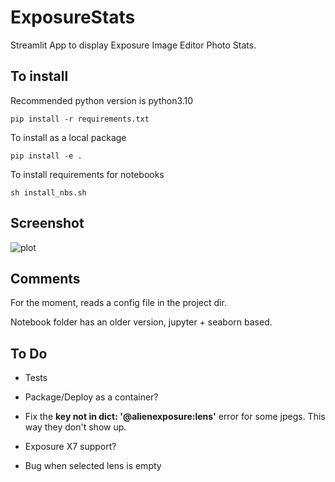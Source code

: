 # ExposureStats

Streamlit App to display Exposure Image Editor Photo Stats.

## To install

Recommended python version is python3.10

    pip install -r requirements.txt


To install as a local package

    pip install -e .

To install requirements for notebooks

    sh install_nbs.sh

## Screenshot

![plot](./data/screenshot.png)

## Comments

For the moment, reads a config file in the project dir.

Notebook folder has an older version, jupyter + seaborn based. 


## To Do

- Tests

- Package/Deploy as a container?

- Fix the  **key not in dict: '@alienexposure:lens'** error for some jpegs. This way they don't show up.

- Exposure X7 support?

- Bug when selected lens is empty


